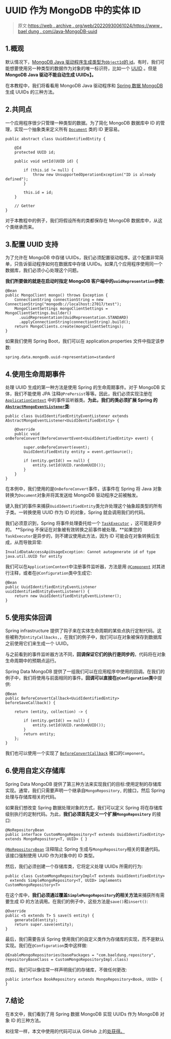 # UUID 作为 MongoDB 中的实体 ID

> 原文:[https://web . archive . org/web/20220930061024/https://www . bael dung . com/Java-MongoDB-uuid](https://web.archive.org/web/20220930061024/https://www.baeldung.com/java-mongodb-uuid)

## 1.概观

默认情况下，[MongoDB Java 驱动程序生成类型为`ObjectId`的 id](/web/20220814185514/https://www.baeldung.com/java-mongodb-last-inserted-id "Get Last Inserted Document ID in MongoDB With Java Driver")。有时，我们可能想要使用另一种类型的数据作为对象的唯一标识符，比如一个 [UUID](/web/20220814185514/https://www.baeldung.com/java-uuid) 。但是**MongoDB Java 驱动不能自动生成 UUIDs】。**

在本教程中，我们将看看用 MongoDB Java 驱动程序和 [Spring 数据 MongoDB](/web/20220814185514/https://www.baeldung.com/spring-data-mongodb-guide) 生成 UUIDs 的三种方法。

## 2.共同点

一个应用程序很少只管理一种类型的数据。为了简化 MongoDB 数据库中 ID 的管理，实现一个抽象类来定义所有 [`Document`](https://web.archive.org/web/20220814185514/https://www.mongodb.com/docs/manual/core/document/) 类的 ID 更容易。

```
public abstract class UuidIdentifiedEntity {

    @Id   
    protected UUID id;    

    public void setId(UUID id) {

        if (this.id != null) {
            throw new UnsupportedOperationException("ID is already defined");
        }

        this.id = id;
    }

    // Getter
}
```

对于本教程中的例子，我们将假设所有的类都保存在 MongoDB 数据库中，从这个类继承而来。

## 3.配置 UUID 支持

为了允许在 MongoDB 中存储 UUIDs，我们必须配置驱动程序。这个配置非常简单，只告诉驱动程序如何在数据库中存储 UUIDs。如果几个应用程序使用同一个数据库，我们必须小心处理这个问题。

**我们所要做的就是在启动时指定 MongoDB 客户端中的`uuidRepresentation`参数**:

```
@Bean
public MongoClient mongo() throws Exception {
    ConnectionString connectionString = new ConnectionString("mongodb://localhost:27017/test");
    MongoClientSettings mongoClientSettings = MongoClientSettings.builder()
      .uuidRepresentation(UuidRepresentation.STANDARD)
      .applyConnectionString(connectionString).build();
    return MongoClients.create(mongoClientSettings);
} 
```

如果我们使用 Spring Boot，我们可以在 application.properties 文件中指定该参数:

```
spring.data.mongodb.uuid-representation=standard
```

## 4.使用生命周期事件

处理 UUID 生成的第一种方法是使用 Spring 的生命周期事件。对于 MongoDB 实体，我们不能使用 JPA 注释`@PrePersist`等等。因此，我们必须实现注册在 [`ApplicationContext`](/web/20220814185514/https://www.baeldung.com/spring-application-context) 中的事件监听器类。**为此，我们的类必须扩展 Spring 的 [`AbstractMongoEventListener`类](https://web.archive.org/web/20220814185514/https://docs.spring.io/spring-data/mongodb/docs/current/api/org/springframework/data/mongodb/core/mapping/event/AbstractMongoEventListener.html)**:

```
public class UuidIdentifiedEntityEventListener extends AbstractMongoEventListener<UuidIdentifiedEntity> {

    @Override
    public void onBeforeConvert(BeforeConvertEvent<UuidIdentifiedEntity> event) {

        super.onBeforeConvert(event);
        UuidIdentifiedEntity entity = event.getSource();

        if (entity.getId() == null) {
            entity.setId(UUID.randomUUID());
        } 
    }    
}
```

在本例中，我们使用的是`OnBeforeConvert`事件，该事件在 Spring 将 Java 对象转换为`Document`对象并将其发送给 MongoDB 驱动程序之前被触发。

键入我们的事件来捕获`UuidIdentifiedEntity`类允许处理这个抽象超类型的所有子类。一转换使用 UUID 作为 ID 的对象，Spring 就会调用我们的代码。

我们必须意识到，Spring 将事件处理委托给一个 [`TaskExecutor`](https://web.archive.org/web/20220814185514/https://docs.spring.io/spring-framework/docs/current/javadoc-api/org/springframework/core/task/TaskExecutor.html) ，这可能是异步的。 **Spring 不保证在对象被有效转换之前事件被处理。**如果您的`TaskExecutor`是异步的，则不建议使用此方法，因为 ID 可能会在对象转换后生成，从而导致异常:

`InvalidDataAccessApiUsageException: Cannot autogenerate id of type java.util.UUID for entity`

我们可以在`ApplicationContext`中注册事件监听器，方法是用 [`@Component`](/web/20220814185514/https://www.baeldung.com/spring-component-annotation) 对其进行注释，或者在`@Configuration`类中生成它:

```
@Bean
public UuidIdentifiedEntityEventListener uuidIdentifiedEntityEventListener() {
    return new UuidIdentifiedEntityEventListener();
}
```

## 5.使用实体回调

Spring infrastructure 提供了钩子来在实体生命周期的某些点执行定制代码。这些被称为`EntityCallbacks,`，在我们的例子中，我们可以在对象被保存到数据库之前使用它们来生成一个 UUID。

与之前看到的事件监听器方法不同，**回调保证它们的执行是同步的**，代码将在对象生命周期中的预期点运行。

Spring Data MongoDB 提供了一组我们可以在应用程序中使用的回调。在我们的例子中，我们将使用与前面相同的事件。**回调可以直接在`@Configuration`类**中提供:

```
@Bean
public BeforeConvertCallback<UuidIdentifiedEntity> beforeSaveCallback() {

    return (entity, collection) -> {

        if (entity.getId() == null) {
            entity.setId(UUID.randomUUID());
        }
        return entity;
    };
} 
```

我们也可以使用一个实现了 [`BeforeConvertCallback`](https://web.archive.org/web/20220814185514/https://docs.spring.io/spring-data/mongodb/docs/current/api/org/springframework/data/mongodb/core/mapping/event/BeforeConvertCallback.html) 接口的`Component`。

## 6.使用自定义存储库

Spring Data MongoDB 提供了第三种方法来实现我们的目标:使用定制的存储库实现。通常，我们只需要声明一个继承自`MongoRepository,` 的接口，然后 Spring 处理与存储库相关的代码。

如果我们想改变 Spring 数据处理对象的方式，我们可以定义 Spring 将在存储库级别执行的定制代码。为此，**我们必须首先定义一个扩展`MongoRepository`** 的接口:

```
@NoRepositoryBean
public interface CustomMongoRepository<T extends UuidIdentifiedEntity> extends MongoRepository<T, UUID> { } 
```

[`@NoRepositoryBean`](/web/20220814185514/https://www.baeldung.com/spring-data-annotations) 注释阻止 Spring 生成与`MongoRepository`相关的普通代码。该接口强制使用 UUID 作为对象中的 ID 类型。

然后，我们必须创建一个存储库类，它将定义处理 UUIDs 所需的行为:

```
public class CustomMongoRepositoryImpl<T extends UuidIdentifiedEntity> 
  extends SimpleMongoRepository<T, UUID> implements CustomMongoRepository<T>
```

在这个库中，**我们必须通过覆盖`SimpleMongoRepository`的相关方法**来捕获所有需要生成 ID 的方法调用。在我们的例子中，这些方法是`save()`和`insert()`:

```
@Override
public <S extends T> S save(S entity) {
    generateId(entity);
    return super.save(entity);
} 
```

最后，我们需要告诉 Spring 使用我们的自定义类作为存储库的实现，而不是默认实现。我们在`@Configuration`类中这样做:

```
@EnableMongoRepositories(basePackages = "com.baeldung.repository", repositoryBaseClass = CustomMongoRepositoryImpl.class) 
```

然后，我们可以像往常一样声明我们的存储库，不做任何更改:

```
public interface BookRepository extends MongoRepository<Book, UUID> { }
```

## 7.结论

在本文中，我们看到了用 Spring 数据 MongoDB 实现 UUIDs 作为 MongoDB 对象 ID 的三种方法。

和往常一样，本文中使用的代码可以从 GitHub 上的[处获得。](https://web.archive.org/web/20220814185514/https://github.com/eugenp/tutorials/tree/master/persistence-modules/spring-data-mongodb)